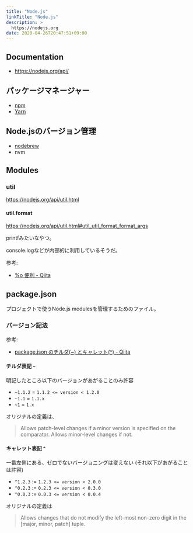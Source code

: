 ```yaml
---
title: "Node.js"
linkTitle: "Node.js"
description: >
  https://nodejs.org
date: 2020-04-26T20:47:51+09:00
---
```


## Documentation

- https://nodejs.org/api/

## パッケージマネージャー

- [npm](https://www.npmjs.com)
- [Yarn](https://classic.yarnpkg.com)

## Node.jsのバージョン管理

- [nodebrew](https://github.com/hokaccha/nodebrew)
- nvm

## Modules
### util
https://nodejs.org/api/util.html

#### util.format

https://nodejs.org/api/util.html#util_util_format_format_args

printfみたいなやつ。

console.logなどが内部的に利用しているそうだ。

参考:

- [%o 便利 - Qiita](https://qiita.com/yosuke_furukawa/items/7dc3b9fcf05148a57885)


## package.json

プロジェクトで使うNode.js modulesを管理するためのファイル。

### バージョン記法

参考:

- [package.json のチルダ(~) とキャレット(^) - Qiita](https://qiita.com/sotarok/items/4ebd4cfedab186355867)


#### チルダ表記 `~`

明記したところ以下のバージョンがあがることのみ許容

* `~1.1.2` = `1.1.2 <= version < 1.2.0`
* `~1.1` = `1.1.x` 
* `~1` = `1.x`

オリジナルの定義は、

> Allows patch-level changes if a minor version is specified on the comparator. Allows minor-level changes if not.

#### キャレット表記 `^`

一番左側にある、ゼロでないバージョニングは変えない (それ以下があがることは許容)

* `^1.2.3` := `1.2.3 <= version < 2.0.0`
* `^0.2.3` := `0.2.3 <= version < 0.3.0`
* `^0.0.3` := `0.0.3 <= version < 0.0.4`

オリジナルの定義は

> Allows changes that do not modify the left-most non-zero digit in the [major, minor, patch] tuple.
